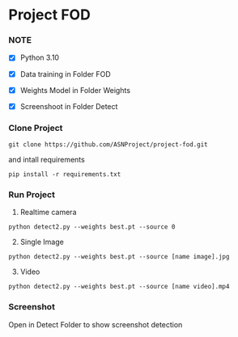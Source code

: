# Project FOD

### NOTE
- [x] Python 3.10
- [x] Data training in Folder FOD
- [x] Weights Model in Folder Weights
- [x] Screenshoot in Folder Detect


### Clone Project
```
git clone https://github.com/ASNProject/project-fod.git
```

and intall requirements

```
pip install -r requirements.txt
```

### Run Project
1. Realtime camera
```
python detect2.py --weights best.pt --source 0
```
2. Single Image
```
python detect2.py --weights best.pt --source [name image].jpg
```
3. Video
```
python detect2.py --weights best.pt --source [name video].mp4
```
### Screenshot<br/>

Open in Detect Folder to show screenshot detection

